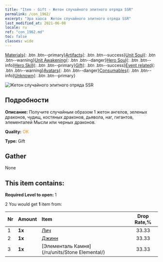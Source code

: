 ```yaml
---
title: "Item - Gift - Жетон случайного элитного отряда SSR"
permalink: /con_1962/
excerpt: "Эра хаоса  Жетон случайного элитного отряда SSR"
last_modified_at: 2021-06-08
locale: ru
ref: "con_1962.md"
toc: false
classes: wide
---
```

 [Materials](/ItemsRU/){: .btn .btn--primary}[Artifacts](/ItemsRU/Artifacts/){: .btn .btn--success}[Unit Soul](/ItemsRU/UnitSoul/){: .btn .btn--warning}[Unit Awakening](/ItemsRU/UnitAwakening/){: .btn .btn--danger}[Hero Soul](/ItemsRU/HeroSoul/){: .btn .btn--info}[Hero Skill](/ItemsRU/HeroSkill/){: .btn .btn--primary}[Gift](/ItemsRU/Gift/){: .btn .btn--success}[Event related](/ItemsRU/Events/){: .btn .btn--warning}[Avatars](/ItemsRU/Avatars/){: .btn .btn--danger}[Consumables](/ItemsRU/Consumables/){: .btn .btn--info}[Unknown](/ItemsRU/Unknown/){: .btn .btn--primary}

 ![Жетон случайного элитного отряда SSR](/images/t/i_907200.png)

## Подробности
 **Описание:** Получите случайным образом 1 жетон ангелов, зеленых драконов, чудищ, костяных драконов, дьявола, наг, гигантов, элементалей Мысли или черных драконов.

 **Quality:** <span style="color: #FF8C00">OK</span>

 **Type:** Gift

## Gather

  None

## This item contains:

 **Required Level to open:** 1

 2 You would get **1** item  from:

  | Nr | Amount |     Item    | Drop Rate,% |
  |:---|:-------|:------------|:---------:|
  | 1 |  **1x** | [Лич](/ru/units/Lich/) | 33.33 | 
  | 2 |  **1x** | [Джинн](/ru/units/Genie/) | 33.33 | 
  | 3 |  **1x** | [Элементаль Камня](/ru/units/Stone Elemental/) | 33.33 | 
